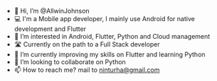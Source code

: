 - 👋 Hi, I’m @AllwinJohnson
- 💻 I'm a Mobile app developer, I mainly use Android for native development and Flutter
- 👀 I’m interested in Android, Flutter, Python and Cloud management
- 🛣️ Currently on the path to a Full Stack developer
- 🌱 I’m currently improving my skills on Flutter and learning Python
- 💞️ I’m looking to collaborate on Python
- 📫 How to reach me? mail to ninturha@gmail.com

<!---
AllwinJohnson/AllwinJohnson is a ✨ special ✨ repository because its `README.md` (this file) appears on your GitHub profile.
You can click the Preview link to take a look at your changes.
--->
